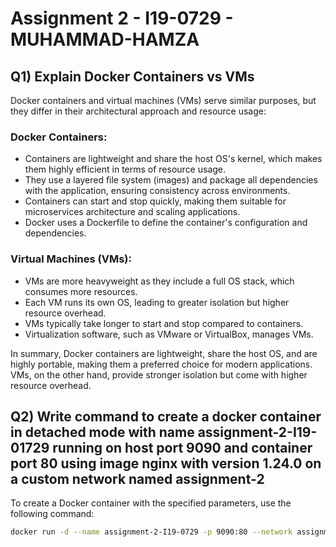 # Assignment 2 - I19-0729 - MUHAMMAD-HAMZA

## Q1) Explain Docker Containers vs VMs

Docker containers and virtual machines (VMs) serve similar purposes, but they differ in their architectural approach and resource usage:

### Docker Containers:
- Containers are lightweight and share the host OS's kernel, which makes them highly efficient in terms of resource usage.
- They use a layered file system (images) and package all dependencies with the application, ensuring consistency across environments.
- Containers can start and stop quickly, making them suitable for microservices architecture and scaling applications.
- Docker uses a Dockerfile to define the container's configuration and dependencies.

### Virtual Machines (VMs):
- VMs are more heavyweight as they include a full OS stack, which consumes more resources.
- Each VM runs its own OS, leading to greater isolation but higher resource overhead.
- VMs typically take longer to start and stop compared to containers.
- Virtualization software, such as VMware or VirtualBox, manages VMs.

In summary, Docker containers are lightweight, share the host OS, and are highly portable, making them a preferred choice for modern applications. VMs, on the other hand, provide stronger isolation but come with higher resource overhead.

## Q2) Write command to create a docker container in detached mode with name assignment-2-I19-01729 running on host port 9090 and container port 80 using image nginx with version 1.24.0 on a custom network named assignment-2

To create a Docker container with the specified parameters, use the following command:

```bash
docker run -d --name assignment-2-I19-0729 -p 9090:80 --network assignment-2 nginx:1.24.0
